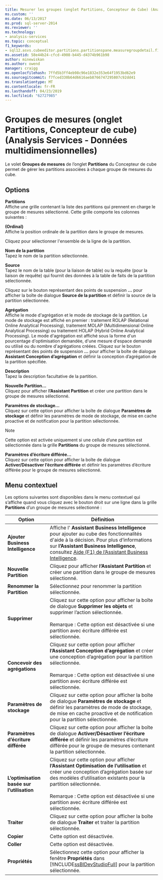 ```yaml
---
title: Mesurer les groupes (onglet Partitions, Concepteur de Cube) (Analysis Services - données multidimensionnelles) | Microsoft Docs
ms.custom: ''
ms.date: 06/13/2017
ms.prod: sql-server-2014
ms.reviewer: ''
ms.technology:
- analysis-services
ms.topic: conceptual
f1_keywords:
- sql12.asvs.cubeeditor.partitions.partitionspane.measuregroupdetail.f1
ms.assetid: 58e44b24-cfcd-4908-b445-d4374b961b98
author: minewiskan
ms.author: owend
manager: craigg
ms.openlocfilehash: 7ffd5b3ff4eb98c96e1832e353e64f1953bd62e9
ms.sourcegitcommit: f7fced330b64d6616aeb8766747295807c92dd41
ms.translationtype: MT
ms.contentlocale: fr-FR
ms.lasthandoff: 04/23/2019
ms.locfileid: "62727985"
---
```

# <a name="measure-groups-partitions-tab-cube-designer-analysis-services---multidimensional-data"></a>Groupes de mesures (onglet Partitions, Concepteur de cube) (Analysis Services - Données multidimensionnelles)
  Le volet **Groupes de mesures** de l’onglet **Partitions** du Concepteur de cube permet de gérer les partitions associées à chaque groupe de mesures du cube.  
  
## <a name="options"></a>Options  
 **Partitions**  
 Affiche une grille contenant la liste des partitions qui prennent en charge le groupe de mesures sélectionné. Cette grille comporte les colonnes suivantes :  
  
 **(Ordinal)**  
 Affiche la position ordinale de la partition dans le groupe de mesures.  
  
 Cliquez pour sélectionner l'ensemble de la ligne de la partition.  
  
 **Nom de la partition**  
 Tapez le nom de la partition sélectionnée.  
  
 **Source**  
 Tapez le nom de la table (pour la liaison de table) ou la requête (pour la liaison de requête) qui fournit des données à la table de faits de la partition sélectionnée.  
  
 Cliquez sur le bouton représentant des points de suspension **...** pour afficher la boîte de dialogue **Source de la partition** et définir la source de la partition sélectionnée.  
  
 **Agrégation**  
 Affiche le mode d'agrégation et le mode de stockage de la partition. Le mode de stockage est affiché en premier : traitement ROLAP (Relational Online Analytical Processing), traitement MOLAP (Multidimensional Online Analytical Processing) ou traitement HOLAP (Hybrid Online Analytical Processing). Le mode d'agrégation est affiché sous la forme d'un pourcentage d'optimisation demandée, d'une mesure d'espace demandé ou utilisé ou du nombre d'agrégations créées. Cliquez sur le bouton représentant des points de suspension **...** pour afficher la boîte de dialogue **Assistant Conception d’agrégation** et définir la conception d’agrégation de la partition spécifiée.  
  
 **Description**  
 Tapez la description facultative de la partition.  
  
 **Nouvelle Partition...**  
 Cliquez pour afficher **l’Assistant Partition** et créer une partition dans le groupe de mesures sélectionné.  
  
 **Paramètres de stockage...**  
 Cliquez sur cette option pour afficher la boîte de dialogue **Paramètres de stockage** et définir les paramètres de mode de stockage, de mise en cache proactive et de notification pour la partition sélectionnée.  
  
> [!NOTE]  
>  Cette option est activée uniquement si une cellule d’une partition est sélectionnée dans la grille **Partitions** du groupe de mesures sélectionné.  
  
 **Paramètres d’écriture différée...**  
 Cliquez sur cette option pour afficher la boîte de dialogue **Activer/Désactiver l’écriture différée** et définir les paramètres d’écriture différée pour le groupe de mesures sélectionné.  
  
## <a name="context-menu"></a>Menu contextuel  
 Les options suivantes sont disponibles dans le menu contextuel qui s’affiche quand vous cliquez avec le bouton droit sur une ligne dans la grille **Partitions** d’un groupe de mesures sélectionné :  
  
|Option|Définition|  
|------------|----------------|  
|**Ajouter Business Intelligence**|Affiche l' **Assistant Business Intelligence** pour ajouter au cube des fonctionnalités d'aide à la décision. Pour plus d’informations sur **l’Assistant Business Intelligence**, consultez [Aide (F1) de l’Assistant Business Intelligence](business-intelligence-wizard-f1-help.md).|  
|**Nouvelle Partition**|Cliquez pour afficher **l’Assistant Partition** et créer une partition dans le groupe de mesures sélectionné.|  
|**Renommer la Partition**|Sélectionnez pour renommer la partition sélectionnée.|  
|**Supprimer**|Cliquez sur cette option pour afficher la boîte de dialogue **Supprimer les objets** et supprimer l’action sélectionnée.<br /><br /> Remarque : Cette option est désactivée si une partition avec écriture différée est sélectionnée.|  
|**Concevoir des agrégations**|Cliquez sur cette option pour afficher **l’Assistant Conception d’agrégation** et créer une conception d’agrégation pour la partition sélectionnée.<br /><br /> Remarque : Cette option est désactivée si une partition avec écriture différée est sélectionnée.|  
|**Paramètres de stockage**|Cliquez sur cette option pour afficher la boîte de dialogue **Paramètres de stockage** et définir les paramètres de mode de stockage, de mise en cache proactive et de notification pour la partition sélectionnée.|  
|**Paramètres d’écriture différée**|Cliquez sur cette option pour afficher la boîte de dialogue **Activer/Désactiver l’écriture différée** et définir les paramètres d’écriture différée pour le groupe de mesures contenant la partition sélectionnée.|  
|**L’optimisation basée sur l’utilisation**|Cliquez sur cette option pour afficher **l’Assistant Optimisation de l’utilisation** et créer une conception d’agrégation basée sur des modèles d’utilisation existants pour la partition sélectionnée.<br /><br /> Remarque : Cette option est désactivée si une partition avec écriture différée est sélectionnée.|  
|**Traiter**|Cliquez sur cette option pour afficher la boîte de dialogue **Traiter** et traiter la partition sélectionnée.|  
|**Copier**|Cette option est désactivée.|  
|**Coller**|Cette option est désactivée.|  
|**Propriétés**|Sélectionnez cette option pour afficher la fenêtre **Propriétés** dans [!INCLUDE[ssBIDevStudioFull](../includes/ssbidevstudiofull-md.md)] pour la partition sélectionnée.|  
  
  
